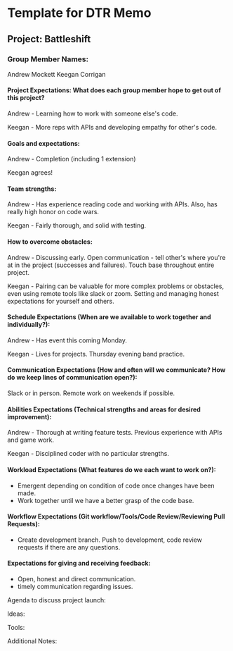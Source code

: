 # Template for DTR Memo
## Project: Battleshift

### Group Member Names:

Andrew Mockett
Keegan Corrigan

#### Project Expectations: What does each group member hope to get out of this project?

Andrew - Learning how to work with someone else's code.

Keegan - More reps with APIs and developing empathy for other's code.

#### Goals and expectations:

Andrew - Completion (including 1 extension)

Keegan agrees!

#### Team strengths:

Andrew - Has experience reading code and working with APIs. Also, has really high honor on code wars.

Keegan - Fairly thorough, and solid with testing.

#### How to overcome obstacles:

Andrew - Discussing early. Open communication - tell other's where you're at in the project (successes and failures). Touch base throughout entire project.

Keegan - Pairing can be valuable for more complex problems or obstacles, even using remote tools like slack or zoom. Setting and managing honest expectations for yourself and others.

#### Schedule Expectations (When are we available to work together and individually?):

Andrew - Has event this coming Monday.

Keegan - Lives for projects. Thursday evening band practice.

#### Communication Expectations (How and often will we communicate? How do we keep lines of communication open?):

Slack or in person. Remote work on weekends if possible.

#### Abilities Expectations (Technical strengths and areas for desired improvement):

Andrew - Thorough at writing feature tests. Previous experience with APIs and game work.

Keegan - Disciplined coder with no particular strengths.

#### Workload Expectations (What features do we each want to work on?):

- Emergent depending on condition of code once changes have been made.
- Work together until we have a better grasp of the code base.

#### Workflow Expectations (Git workflow/Tools/Code Review/Reviewing Pull Requests):

- Create development branch. Push to development, code review requests if there are any questions.

#### Expectations for giving and receiving feedback:

- Open, honest and direct communication.
- timely communication regarding issues.

Agenda to discuss project launch:

Ideas:

Tools:

Additional Notes:
